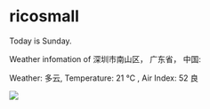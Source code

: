 # ricosmall

Today is Sunday.

Weather infomation of 深圳市南山区， 广东省， 中国: 

Weather: 多云, Temperature: 21 ℃ , Air Index: 52 良

<img src="https://github-readme-stats.vercel.app/api?username=ricosmall&show_icons=true" />

